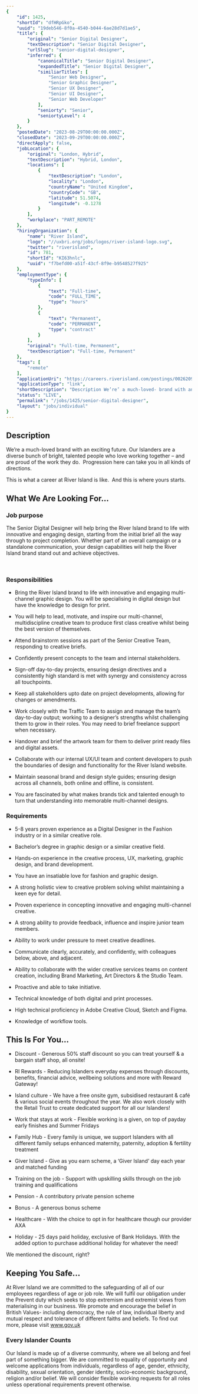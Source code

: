 ```yaml
---
{
	"id": 1425,
	"shortId": "dfHRpGko",
	"uuid": "19deb546-8f0a-4540-b044-6ae28d7d1ae5",
	"title": {
		"original": "Senior Digital Designer",
		"textDescription": "Senior Digital Designer",
		"urlSlug": "senior-digital-designer",
		"inferred": {
			"canonicalTitle": "Senior Digital Designer",
			"expandedTitle": "Senior Digital Designer",
			"similiarTitles": [
				"Senior Web Designer",
				"Senior Graphic Designer",
				"Senior UX Designer",
				"Senior UI Designer",
				"Senior Web Developer"
			],
			"seniorty": "Senior",
			"seniortyLevel": 4
		}
	},
	"postedDate": "2023-08-29T00:00:00.000Z",
	"closedDate": "2023-09-29T00:00:00.000Z",
	"directApply": false,
	"jobLocation": {
		"original": "London, Hybrid",
		"textDescription": "Hybrid, London",
		"locations": [
			{
				"textDescription": "London",
				"locality": "London",
				"countryName": "United Kingdom",
				"countryCode": "GB",
				"latitude": 51.5074,
				"longitude": -0.1278
			}
		],
		"workplace": "PART_REMOTE"
	},
	"hiringOrganization": {
		"name": "River Island",
		"logo": "//uxbri.org/jobs/logos/river-island-logo.svg",
		"twitter": "riverisland",
		"id": 781,
		"shortId": "KI63hnlc",
		"uuid": "f7befd00-a51f-43cf-8f9e-b9548527f925"
	},
	"employmentType": {
		"typeInfo": [
			{
				"text": "Full-time",
				"code": "FULL_TIME",
				"type": "hours"
			},
			{
				"text": "Permanent",
				"code": "PERMANENT",
				"type": "contract"
			}
		],
		"original": "Full-time, Permanent",
		"textDescription": "Full-time, Permanent"
	},
	"tags": [
		"remote"
	],
	"applicationUri": "https://careers.riverisland.com/postings/0026209f-51b1-40d3-bac7-dc214bf07f41/applications/new",
	"applicationType": "link",
	"shortDescription": "Description We’re’ a much-loved- brand with an exciting future. Our Islanders are a diverse bunch of bright, talented people who love working together – and are proud of the work they do.",
	"status": "LIVE",
	"permalink": "/jobs/1425/senior-digital-designer",
	"layout": "jobs/individual"
}
---
```

<h2>Description</h2><p>We’re a much-loved brand with an exciting future. Our Islanders are a diverse bunch of bright, talented people who love working together – and are proud of the work they do.&nbsp; Progression here can take you in all kinds of directions.</p><p>This is what a career at River Island is like.&nbsp; And this is where yours starts.</p><h2>What We Are Looking For...</h2><h3>Job purpose</h3><p>The Senior Digital Designer will help bring the River Island brand to life with innovative and engaging design, starting from the initial brief all the way through to project completion. Whether part of an overall campaign or a standalone communication, your design capabilities will help the River Island brand stand out and achieve objectives.&nbsp;</p><p><strong>&nbsp;</strong></p><h3>Responsibilities</h3><ul><li><p>Bring the River Island brand to life with innovative and engaging multi-channel graphic design. You will be specialising in digital design but have the knowledge to design for print.</p></li><li><p>You will help to lead, motivate, and inspire our multi-channel, multidiscipline creative team to produce first class creative whilst being the best version of themselves.</p></li><li><p>Attend brainstorm sessions as part of the Senior Creative Team, responding to creative briefs.</p></li><li><p>Confidently present concepts to the team and internal stakeholders.</p></li><li><p>Sign-off day-to-day projects, ensuring design directives and a consistently high standard is met with synergy and consistency across all touchpoints.&nbsp;</p></li><li><p>Keep all stakeholders upto date on project developments, allowing for changes or amendments.</p></li><li><p>Work closely with the Traffic Team to assign and manage the team’s day-to-day output; working to a designer’s strengths whilst challenging them to grow in their roles. You may need to brief freelance support when necessary.&nbsp;</p></li><li><p>Handover and brief the artwork team for them to deliver print ready files and digital assets.</p></li><li><p>Collaborate with our internal UX/UI team and content developers to push the boundaries of design and functionality for the River Island website.</p></li><li><p>Maintain seasonal brand and design style guides; ensuring design across all channels, both online and offline, is consistent.</p></li><li><p>You are fascinated by what makes brands tick and talented enough to turn that understanding into memorable multi-channel designs.&nbsp;</p></li></ul><h3>Requirements</h3><ul><li><p>5-8 years proven experience as a Digital Designer in the Fashion industry or in a similar creative role.</p></li><li><p>Bachelor’s degree in graphic design or a similar creative field.</p></li><li><p>Hands-on experience in the creative process, UX, marketing, graphic design, and brand development.</p></li><li><p>You have an insatiable love for fashion and graphic design.</p></li><li><p>A strong holistic view to creative problem solving whilst maintaining a keen eye for detail.</p></li><li><p>Proven experience in concepting innovative and engaging multi-channel creative.</p></li><li><p>A strong ability to provide feedback, influence and inspire junior team members.&nbsp;</p></li><li><p>Ability to work under pressure to meet creative deadlines.</p></li><li><p>Communicate clearly, accurately, and confidently, with colleagues below, above, and adjacent.&nbsp;</p></li><li><p>Ability to collaborate with the wider creative services teams on content creation, including Brand Marketing, Art Directors &amp; the Studio Team.</p></li><li><p>Proactive and able to take initiative.</p></li><li><p>Technical knowledge of both digital and print processes.</p></li><li><p>High technical proficiency in Adobe Creative Cloud, Sketch and Figma.</p></li><li><p>Knowledge of workflow tools.</p></li></ul><h2>This Is For You...</h2><ul><li><p>Discount - Generous 50% staff discount so you can treat yourself &amp; a bargain staff shop, all onsite!</p></li><li><p>RI Rewards - Reducing Islanders everyday expenses through discounts, benefits, financial advice, wellbeing solutions and more with Reward Gateway!</p></li><li><p>Island culture - We have a free onsite gym, subsidised restaurant &amp; café &amp; various social events throughout the year. We also work closely with the Retail Trust to create dedicated support for all our Islanders!</p></li><li><p>Work that stays at work - Flexible working is a given, on top of payday early finishes and Summer Fridays</p></li><li><p>Family Hub - Every family is unique, we support Islanders with all different family setups enhanced maternity, paternity, adoption &amp; fertility treatment</p></li><li><p>Giver Island - Give as you earn scheme, a ‘Giver Island’ day each year and matched funding</p></li><li><p>Training on the job - Support with upskilling skills through on the job training and qualifications</p></li><li><p>Pension - A contributory private pension scheme&nbsp;</p></li><li><p>Bonus - A generous bonus scheme&nbsp;</p></li><li><p>Healthcare - With the choice to opt in for healthcare though our provider AXA&nbsp;</p></li><li><p>Holiday - 25 days paid holiday, exclusive of Bank Holidays. With the added option to purchase additional holiday for whatever the need!&nbsp;</p></li></ul><p>We mentioned the discount, right?</p><h2>Keeping You Safe...</h2><p>At River Island we are committed to the safeguarding of all of our employees regardless of age or job role. We will fulfil our obligation under the Prevent duty which seeks to stop extremism and extremist views from materialising in our business. We promote and encourage the belief in British Values- including democracy, the rule of law, individual liberty and mutual respect and tolerance of different faiths and beliefs. To find out more, please visit <a target="_blank" rel="noopener noreferrer nofollow" href="http://www.gov.uk">www.gov.uk</a></p><h3><strong>Every Islander Counts</strong></h3><p>Our Island is made up of a diverse community, where we all belong and feel part of something bigger. We are committed to equality of opportunity and welcome applications from individuals, regardless of age, gender, ethnicity, disability, sexual orientation, gender identity, socio-economic background, religion and/or belief. We will consider flexible working requests for all roles unless operational requirements prevent otherwise.</p>
